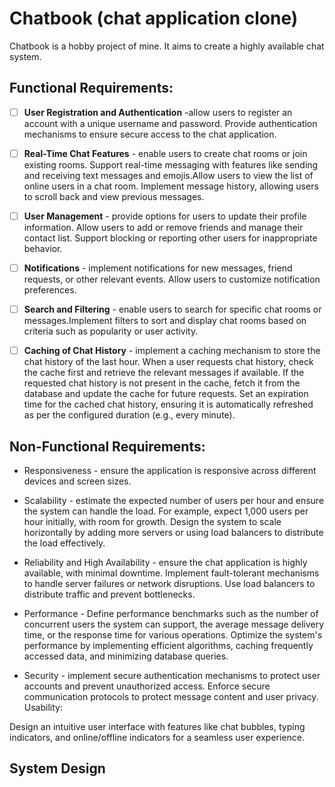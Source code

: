 # Chatbook (chat application clone)
Chatbook is a hobby project of mine. It aims to create a highly available chat system.

## Functional Requirements:

- [ ] **User Registration and Authentication** -allow users to register an account with a unique username and password.
  Provide authentication mechanisms to ensure secure access to the chat application.

- [ ] **Real-Time Chat Features** - enable users to create chat rooms or join existing rooms. Support real-time messaging with features like sending and receiving text messages and emojis.Allow users to view the list of online users in a chat room. Implement message history, allowing users to scroll back and view previous messages.

 - [ ] **User Management** - provide options for users to update their profile information. Allow users to add or remove friends and manage their contact list. Support blocking or reporting other users for inappropriate behavior.

- [ ] **Notifications** - implement notifications for new messages, friend requests, or other relevant events.
Allow users to customize notification preferences.

- [ ] **Search and Filtering** - enable users to search for specific chat rooms or messages.Implement filters to sort and display chat rooms based on criteria such as popularity or user activity.

- [ ] **Caching of Chat History** - implement a caching mechanism to store the chat history of the last hour. When a user requests chat history, check the cache first and retrieve the relevant messages if available. If the requested chat history is not present in the cache, fetch it from the database and update the cache for future requests. Set an expiration time for the cached chat history, ensuring it is automatically refreshed as per the configured duration (e.g., every minute).


## Non-Functional Requirements:

- Responsiveness - ensure the application is responsive across different devices and screen sizes.

- Scalability - estimate the expected number of users per hour and ensure the system can handle the load. For example, expect 1,000 users per hour initially, with room for growth. Design the system to scale horizontally by adding more servers or using load balancers to distribute the load effectively.

- Reliability and High Availability - ensure the chat application is highly available, with minimal downtime.
Implement fault-tolerant mechanisms to handle server failures or network disruptions. Use load balancers to distribute traffic and prevent bottlenecks.

- Performance - Define performance benchmarks such as the number of concurrent users the system can support, the average message delivery time, or the response time for various operations.
Optimize the system's performance by implementing efficient algorithms, caching frequently accessed data, and minimizing database queries.

- Security - implement secure authentication mechanisms to protect user accounts and prevent unauthorized access.
Enforce secure communication protocols to protect message content and user privacy.
Usability:

Design an intuitive user interface with features like chat bubbles, typing indicators, and online/offline indicators for a seamless user experience.


## System Design

